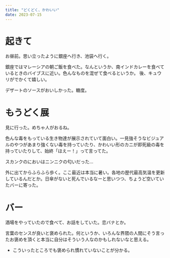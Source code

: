 ```yaml
---
title: "どくどく、かわいい"
date: 2023-07-15
---
```


# 起きて
お昼前。思い立ったように銀座へ行き、池袋へ行く。

銀座ではマレーシアの朝ご飯を食べた。なんというか、南インドカレーを食べているときのバイブスに近い。色んなものを混ぜて食べるというか。
後、キュウリがでかくて嬉しい。

デザートのソースがおいしかった。糖度。

# もうどく展
見に行った。めちゃ人がおるね。

色んな毒をもっている生き物達が展示されていて面白い。一見強そうなビジュアルのやつがあまり強くない毒を持っていたり、かわいい形のカニが即死級の毒を持っていたりして、始終「ほえー！」って言ってた。

スカンクのにおいはニンニクの匂いだった...

外に出てからふらふら歩く。ここ最近は本当に暑い。各地の歴代最高気温を更新しているんだとか。日傘がないと死んでいるなーと思いつつ、ちょうど空いていたバーに寄った。

# バー
酒場をやっていたので食べて、お話をしていた。恋バナとか。

言葉のセンスが良いと褒められた。何というか、いろんな界隈の人間にそう言ったお褒めを頂くと本当に自分はそういう人なのかもしれないなと思える。
- こういったところでも褒められ慣れていないことが分かる。